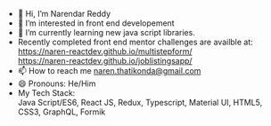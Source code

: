 - 👋 Hi, I’m Narendar Reddy
- 👀 I’m interested in front end developement 
- 🌱 I’m currently learning new java script libraries.
-  Recently completed front end mentor challenges are availble at:   
   https://naren-reactdev.github.io/multistepform/   
   https://naren-reactdev.github.io/joblistingsapp/  
- 📫 How to reach me naren.thatikonda@gmail.com
- 😄 Pronouns: He/Him
- My Tech Stack:  
 Java Script/ES6, React JS,  Redux, Typescript, Material UI, HTML5, CSS3, GraphQL, Formik 

<!---
Naren-ReactDev/Naren-ReactDev is a ✨ special ✨ repository because its `README.md` (this file) appears on your GitHub profile.
You can click the Preview link to take a look at your changes.
--->
